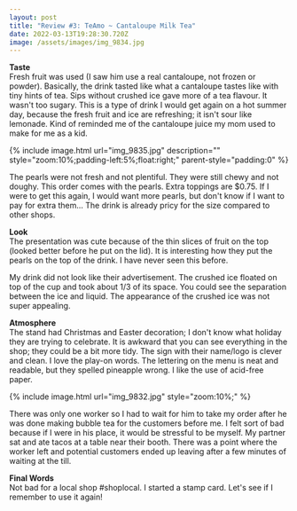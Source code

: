 ```yaml
---
layout: post
title: "Review #3: TeAmo ~ Cantaloupe Milk Tea"
date: 2022-03-13T19:28:30.720Z
image: /assets/images/img_9834.jpg
---
```

**Taste**\
Fresh fruit was used (I saw him use a real cantaloupe, not frozen or powder). Basically, the drink tasted like what a cantaloupe tastes like with tiny hints of tea. Sips without crushed ice gave more of a tea flavour. It wasn't too sugary. This is a type of drink I would get again on a hot summer day, because the fresh fruit and ice are refreshing; it isn't sour like lemonade. Kind of reminded me of the cantaloupe juice my mom used to make for me as a kid.

{% include image.html url="img_9835.jpg"  description="" style="zoom:10%;padding-left:5%;float:right;" parent-style="padding:0" %}

The pearls were not fresh and not plentiful. They were still chewy and not doughy. This order comes with the pearls. Extra toppings are $0.75. If I were to get this again, I would want more pearls, but don't know if I want to pay for extra them... The drink is already pricy for the size compared to other shops.

**Look**\
The presentation was cute because of the thin slices of fruit on the top (looked better before he put on the lid). It is interesting how they put the pearls on the top  of the drink. I have never seen this before. 

My drink did not look like their advertisement. The crushed ice floated on top of the cup and took about 1/3 of its space. You could see the separation between the ice and liquid. The appearance of the crushed ice was not super appealing.

**Atmosphere**\
The stand had Christmas and Easter decoration; I don't know what holiday they are trying to celebrate. It is awkward that you can see everything in the shop; they could be a bit more tidy. The sign with their name/logo is clever and clean. I love the play-on words. The lettering on the menu is neat and readable, but they spelled pineapple wrong. I like the use of acid-free paper.

{% include image.html url="img_9832.jpg" style="zoom:10%;" %}

There was only one worker so I had to wait for him to take my order after he was done making bubble tea for the customers before me. I felt sort of bad because if I were in his place, it would be stressful to be myself. My partner sat and ate tacos at a table near their booth. There was a point where the worker left and potential customers ended up leaving after a few minutes of waiting at the till.

**Final Words**\
Not bad for a local shop #shoplocal. I started a stamp card. Let's see if I remember to use it again!